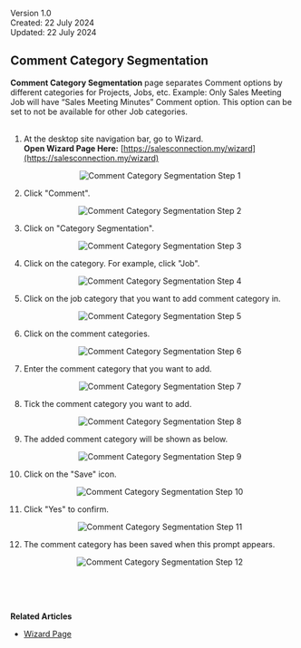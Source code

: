Version 1.0<br>
Created: 22 July 2024<br>
Updated: 22 July 2024<br>
## Comment Category Segmentation

**Comment Category Segmentation** page separates Comment options by different categories for Projects, Jobs, etc. Example: Only Sales Meeting Job will have “Sales Meeting Minutes” Comment option. This option can be set to not be available for other Job categories.<br><br>

1. At the desktop site navigation bar, go to Wizard.<br>
   **Open Wizard Page Here:** [https://salesconnection.my/wizard](https://salesconnection.my/wizard)<br>

   <p align="center">
      <img src="img2/Comment_Category_Segmentation_Step_1.png" alt="Comment Category Segmentation Step 1">
   </p>
        
2. Click "Comment".

   <p align="center">
      <img src="img2/Comment_Category_Segmentation_Step_2.png" alt="Comment Category Segmentation Step 2">
   </p>
  
3. Click on "Category Segmentation".

   <p align="center">
      <img src="img2/Comment_Category_Segmentation_Step_3.png" alt="Comment Category Segmentation Step 3">
   </p>
  
4. Click on the category. For example, click "Job".

   <p align="center">
      <img src="img2/Comment_Category_Segmentation_Step_4.png" alt="Comment Category Segmentation Step 4">
   </p>
  
5. Click on the job category that you want to add comment category in.

   <p align="center">
      <img src="img2/Comment_Category_Segmentation_Step_5.png" alt="Comment Category Segmentation Step 5">
   </p>
  
6. Click on the comment categories.

   <p align="center">
      <img src="img2/Comment_Category_Segmentation_Step_6.png" alt="Comment Category Segmentation Step 6">
   </p>
  
7. Enter the comment category that you want to add.

   <p align="center">
      <img src="img2/Comment_Category_Segmentation_Step_7.png" alt="Comment Category Segmentation Step 7">
   </p>
  
8. Tick the comment category you want to add.

   <p align="center">
      <img src="img2/Comment_Category_Segmentation_Step_8.png" alt="Comment Category Segmentation Step 8">
   </p>
  
9. The added comment category will be shown as below.

   <p align="center">
      <img src="img2/Comment_Category_Segmentation_Step_9.png" alt="Comment Category Segmentation Step 9">
   </p>
  
10. Click on the "Save" icon.

    <p align="center">
      <img src="img2/Comment_Category_Segmentation_Step_10.png" alt="Comment Category Segmentation Step 10">
    </p>


11. Click "Yes" to confirm.

    <p align="center">
       <img src="img2/Comment_Category_Segmentation_Step_11.png" alt="Comment Category Segmentation Step 11">
    </p>
  
12. The comment category has been saved when this prompt appears.

    <p align="center">
       <img src="img2/Comment_Category_Segmentation_Step_12.png" alt="Comment Category Segmentation Step 12">
    </p>  
    <br><br><br>

**Related Articles**
- [Wizard Page](Wizard_Page.md)

<!-- [Link Text](https://salesconnection.github.io/Sales-Connection-Support/Comment_Category_Segmentation.html) -->
